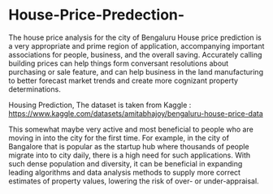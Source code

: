# House-Price-Predection-
The house price analysis for the city of Bengaluru 
House price prediction is a very appropriate and prime region of application, accompanying important associations for people, business, and the overall saving. Accurately calling building prices can help things form conversant resolutions about purchasing or sale feature, and can help business in the land manufacturing to better forecast market trends and create more cognizant property determinations.

Housing Prediction, The dataset is taken from Kaggle : https://www.kaggle.com/datasets/amitabhajoy/bengaluru-house-price-data

This somewhat maybe very active and most beneficial to people who are moving in into the city for the first time. For example, in the city of Bangalore that is popular as the startup hub where thousands of people migrate into to city daily, there is a high need for such applications. With such dense population and diversity, it can be beneficial in expanding leading algorithms and data analysis methods to supply more correct estimates of property values, lowering the risk of over- or under-appraisal.
